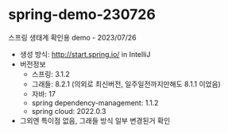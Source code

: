 # spring-demo-230726
스프링 생태계 확인용 demo - 2023/07/26

- 생성 방식: http://start.spring.io/ in IntelliJ
- 버전정보
  - 스프링: 3.1.2
  - 그래들: 8.2.1 (의외로 최신버전, 일주일전까지만해도 8.1.1 이었음)
  - 자바: 17
  - spring dependency-management: 1.1.2
  - spring cloud: 2022.0.3
- 그외엔 특이점 없음, 그래들 방식 일부 변경된거 확인 